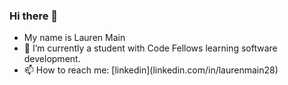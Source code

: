 ### Hi there 👋
<ul>
<li>My name is Lauren Main</li>
<li>🌱 I’m currently a student with Code Fellows learning software development. </li>
<li>📫 How to reach me: [linkedin](linkedin.com/in/laurenmain28) </li>
</ul>
